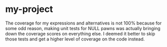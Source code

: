 # my-project
The coverage for my expressions and alternatives is not 100% because for some odd reason, making unit tests for NULL pawns was actually bringing down the coverage scores on everything else. I deemed it better to skip those tests and get a higher level of coverage on the code instead.